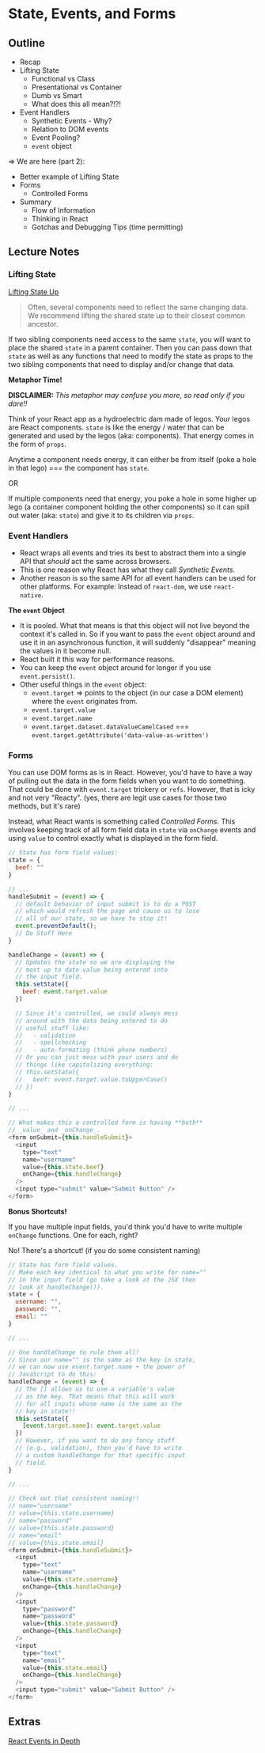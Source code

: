 State, Events, and Forms
========================

## Outline

- Recap
- Lifting State
  - Functional vs Class
  - Presentational vs Container
  - Dumb vs Smart
  - What does this all mean?!?!
- Event Handlers
  - Synthetic Events - Why?
  - Relation to DOM events
  - Event Pooling?
  - `event` object

=> We are here (part 2):
- Better example of Lifting State
- Forms
  - Controlled Forms
- Summary
  - Flow of Information
  - Thinking in React
  - Gotchas and Debugging Tips (time permitting)

## Lecture Notes

### Lifting State

[Lifting State Up](https://reactjs.org/docs/lifting-state-up.html)

> Often, several components need to reflect the same changing data. We recommend lifting the shared state up to their closest common ancestor.

If two sibling components need access to the same `state`, you will want to place the shared `state` in a parent container. Then you can pass down that `state` as well as any functions that need to modify the state as props to the two sibling components that need to display and/or change that data.

**Metaphor Time!**

**DISCLAIMER:** _This metaphor may confuse you more, so read only if you dare!!_

Think of your React app as a hydroelectric dam made of legos. Your legos are React components. `state` is like the energy / water that can be generated and used by the legos (aka: components). That energy comes in the form of `props`.

Anytime a component needs energy, it can either be from itself (poke a hole in that lego) === the component has `state`.

OR

If multiple components need that energy, you poke a hole in some higher up lego (a container component holding the other components) so it can spill out water (aka: `state`) and give it to its children via `props`.

### Event Handlers

- React wraps all events and tries its best to abstract them into a single API that _should_ act the same across browsers.
- This is one reason why React has what they call _Synthetic Events_.
- Another reason is so the same API for all event handlers can be used for other platforms. For example: Instead of `react-dom`, we use `react-native`.

**The `event` Object**

- It is pooled. What that means is that this object will not live beyond the context it's called in. So if you want to pass the `event` object around and use it in an asynchronous function, it will suddenly "disappear" meaning the values in it become null.
- React built it this way for performance reasons.
- You can keep the `event` object around for longer if you use `event.persist()`.
- Other useful things in the `event` object:
  - `event.target` => points to the object (in our case a DOM element) where the `event` originates from.
  - `event.target.value`
  - `event.target.name`
  - `event.target.dataset.dataValueCamelCased` === `event.target.getAttribute('data-value-as-written')`

### Forms

You can use DOM forms as is in React. However, you'd have to have a way of pulling out the data in the form fields when you want to do something. That could be done with `event.target` trickery or `refs`. However, that is icky and not very "Reacty". (yes, there are legit use cases for those two methods, but it's rare)

Instead, what React wants is something called _Controlled Forms_. This involves keeping track of all form field data in `state` via `onChange` events and using `value` to control exactly what is displayed in the form field.

```javascript
// State has form field values:
state = {
  beef: ""
}

// ...
handleSubmit = (event) => {
  // default behavior of input submit is to do a POST
  // which would refresh the page and cause us to lose
  // all of our state, so we have to stop it!
  event.preventDefault();
  // Do Stuff Here
}

handleChange = (event) => {
  // Updates the state so we are displaying the
  // most up to date value being entered into
  // the input field.
  this.setState({
    beef: event.target.value
  })

  // Since it's controlled, we could always mess
  // around with the data being entered to do
  // useful stuff like:
  //   - validation
  //   - spellchecking
  //   - auto-formating (think phone numbers)
  // Or you can just mess with your users and do
  // things like capitalizing everything:
  // this.setState({
  //   beef: event.target.value.toUpperCase()
  // })
}

// ...

// What makes this a controlled form is having **both**
// _value_ and _onChange_.
<form onSubmit={this.handleSubmit}>
  <input
    type="text"
    name="username"
    value={this.state.beef}
    onChange={this.handleChange}
  />
  <input type="submit" value="Submit Button" />
</form>
```

**Bonus Shortcuts!**

If you have multiple input fields, you'd think you'd have to write multiple `onChange` functions. One for each, right?

No! There's a shortcut! (if you do some consistent naming)

```javascript
// State has form field values.
// Make each key identical to what you write for name=""
// in the input field (go take a look at the JSX then
// look at handleChange()).
state = {
  username: "",
  password: "",
  email: ""
}

// ...

// One handleChange to rule them all!
// Since our name="" is the same as the key in state,
// we can now use event.target.name + the power of
// JavaScript to do this:
handleChange = (event) => {
  // The [] allows us to use a variable's value
  // as the key. That means that this will work
  // for all inputs whose name is the same as the
  // key in state!!
  this.setState({
    [event.target.name]: event.target.value
  })
  // However, if you want to do any fancy stuff
  // (e.g., validation), then you'd have to write
  // a custom handleChange for that specific input
  // field.
}

// ...

// Check out that consistent naming!!
// name="username"
// value={this.state.username}
// name="password"
// value={this.state.password}
// name="email"
// value={this.state.email}
<form onSubmit={this.handleSubmit}>
  <input
    type="text"
    name="username"
    value={this.state.username}
    onChange={this.handleChange}
  />
  <input
    type="password"
    name="password"
    value={this.state.password}
    onChange={this.handleChange}
  />
  <input
    type="text"
    name="email"
    value={this.state.email}
    onChange={this.handleChange}
  />
  <input type="submit" value="Submit Button" />
</form>
```

## Extras

[React Events in Depth](https://www.youtube.com/watch?v=dRo_egw7tBc)
